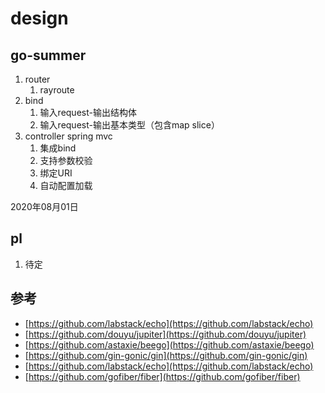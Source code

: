 # design

## go-summer
1. router
   1. rayroute
2. bind
   1. 输入request-输出结构体
   2. 输入request-输出基本类型（包含map slice）
3. controller spring mvc
    1. 集成bind
    2. 支持参数校验
    3. 绑定URI
    4. 自动配置加载

2020年08月01日

## pl
1. 待定


## 参考
* [https://github.com/labstack/echo](https://github.com/labstack/echo)
* [https://github.com/douyu/jupiter](https://github.com/douyu/jupiter)
* [https://github.com/astaxie/beego](https://github.com/astaxie/beego)
* [https://github.com/gin-gonic/gin](https://github.com/gin-gonic/gin)
* [https://github.com/labstack/echo](https://github.com/labstack/echo)
* [https://github.com/gofiber/fiber](https://github.com/gofiber/fiber)